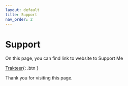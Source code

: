 ```yaml
---
layout: default
title: Support
nav_order: 2
---
```


# Support

On this page, you can find link to website to Support Me

[Trakteer](https://trakteer.id/xloot/tip){: .btn }

Thank you for visiting this page.
